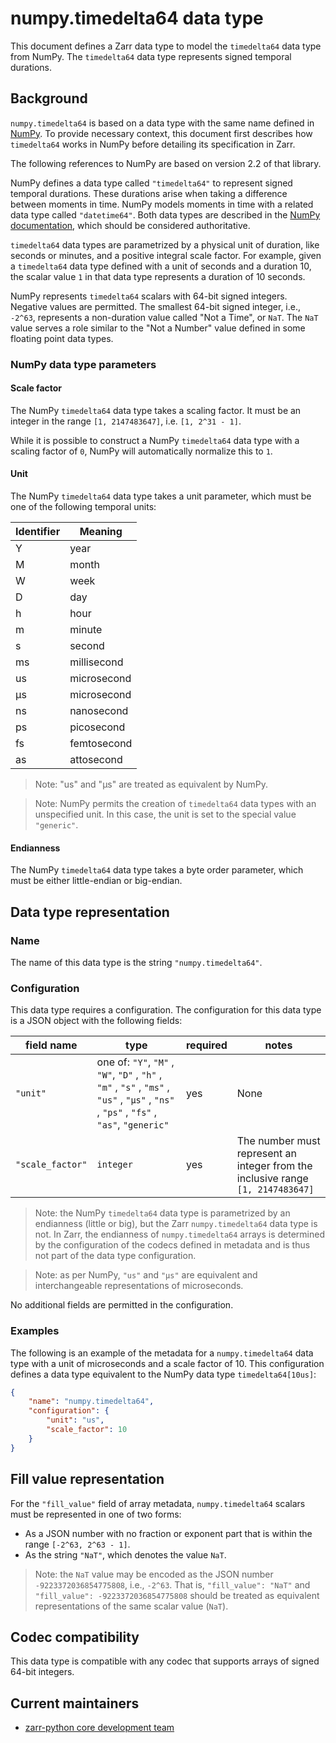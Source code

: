 # numpy.timedelta64 data type

This document defines a Zarr data type to model the `timedelta64` data type from NumPy. 
The `timedelta64` data type represents signed temporal durations.

## Background

`numpy.timedelta64` is based on a data type with the same name defined in [NumPy](https://NumPy.org/). 
To provide necessary context, this document first describes how `timedelta64` works in NumPy before 
detailing its specification in Zarr.

The following references to NumPy are based on version 2.2 of that library.

NumPy defines a data type called `"timedelta64"` to represent signed temporal durations. 
These durations arise when taking a difference between moments in time. 
NumPy models moments in time with a related data type called `"datetime64"`. 
Both data types are described in the [NumPy documentation](https://NumPy.org/doc/stable/reference/arrays.datetime.html), 
which should be considered authoritative.

`timedelta64` data types are parametrized by a physical unit of duration, like seconds or minutes, 
and a positive integral scale factor. For example, given a `timedelta64` data type defined with a 
unit of seconds and a duration 10, the scalar value `1` in that data type represents a duration of 
10 seconds.   

NumPy represents `timedelta64` scalars with 64-bit signed integers. Negative values are permitted. 
The smallest 64-bit signed integer, i.e., `-2^63`, represents a non-duration value called 
"Not a Time", or `NaT`. The `NaT` value serves a role similar to the "Not a Number" value defined in
some floating point data types. 

### NumPy data type parameters

#### Scale factor
The NumPy `timedelta64` data type takes a scaling factor. It must be an integer in the range 
`[1, 2147483647]`, i.e. `[1, 2^31 - 1]`.

While it is possible to construct a NumPy `timedelta64` data type with a scaling factor of `0`, 
NumPy will automatically normalize this to `1`.

#### Unit
The NumPy `timedelta64` data type takes a unit parameter, which must be one of the following 
temporal units:

| Identifier | Meaning     |
|------------|----------|
| Y        | year   |
| M        | month   |
| W       | week     |
| D        | day      |
| h       | hour     |
| m      | minute    |
| s       | second     |
| ms       | millisecond     |
| us       | microsecond     |
| μs       | microsecond     |
| ns       | nanosecond      |
| ps       | picosecond      |
| fs       | femtosecond     |
| as       | attosecond     |

> Note: "us" and "μs" are treated as equivalent by NumPy.

> Note: NumPy permits the creation of `timedelta64` data types with an unspecified unit. In this 
case, the unit is set to the special value `"generic"`.

#### Endianness

The NumPy `timedelta64` data type takes a byte order parameter, which must be either little-endian 
or big-endian. 

## Data type representation

### Name

The name of this data type is the string `"numpy.timedelta64"`.

### Configuration

This data type requires a configuration. The configuration for this data type is a JSON object with 
the following fields:

| field name | type | required | notes |
|------------|----------|---|---|
| `"unit"` | one of: `"Y"`, `"M"` , `"W"`, `"D"` , `"h"` , `"m"` , `"s"` , `"ms"` , `"us"` , `"μs"` , `"ns"` , `"ps"` , `"fs"` , `"as"`, `"generic"` | yes | None |
| `"scale_factor"` | `integer` | yes | The number must represent an integer from the inclusive range `[1, 2147483647]` |

> Note: the NumPy `timedelta64` data type is parametrized by an endianness (little or big), but the 
Zarr `numpy.timedelta64` data type is not. In Zarr, the endianness of `numpy.timedelta64` arrays is determined 
by the configuration of the codecs defined in metadata and is thus not part of the data type configuration.

> Note: as per NumPy, `"us"` and `"μs"` are equivalent and interchangeable representations of 
microseconds.

No additional fields are permitted in the configuration.

### Examples
The following is an example of the metadata for a `numpy.timedelta64` data type with a unit of 
microseconds and a scale factor of 10. This configuration defines a data type equivalent to the 
NumPy data type `timedelta64[10us]`:

```json
{
    "name": "numpy.timedelta64",
    "configuration": {
        "unit": "us",
        "scale_factor": 10
    }
}
```

## Fill value representation

For the `"fill_value"` field of array metadata, `numpy.timedelta64` scalars must be represented in one of 
two forms:
- As a JSON number with no fraction or exponent part that is within the range `[-2^63, 2^63 - 1]`. 
- As the string `"NaT"`, which denotes the value `NaT`. 

> Note: the `NaT` value may be encoded as the JSON number `-9223372036854775808`, i.e., 
`-2^63`. That is, `"fill_value": "NaT"` and `"fill_value": -9223372036854775808` should be treated 
as equivalent representations of the same scalar value (`NaT`). 

## Codec compatibility

This data type is compatible with any codec that supports arrays of signed 64-bit integers.

## Current maintainers

* [zarr-python core development team](https://github.com/orgs/zarr-developers/teams/python-core-devs)
